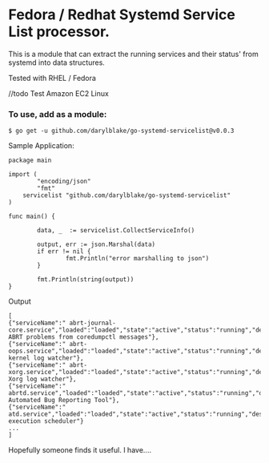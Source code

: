 # Fedora / Redhat Systemd Service List processor.

This is a module that can extract the running services and their status' from systemd into data structures.

Tested with RHEL / Fedora 

//todo Test Amazon EC2 Linux

### To use, add as a module:

```
$ go get -u github.com/darylblake/go-systemd-servicelist@v0.0.3
```

Sample Application:

```
package main

import (
        "encoding/json"
        "fmt"
	servicelist "github.com/darylblake/go-systemd-servicelist"
)

func main() {
	
        data, _  := servicelist.CollectServiceInfo()
        
       	output, err := json.Marshal(data)
        if err != nil {
                fmt.Println("error marshalling to json")
        }
        
       	fmt.Println(string(output))
}
```

Output

```
[
{"serviceName":" abrt-journal-core.service","loaded":"loaded","state":"active","status":"running","description":"Creates ABRT problems from coredumpctl messages"},
{"serviceName":" abrt-oops.service","loaded":"loaded","state":"active","status":"running","description":"ABRT kernel log watcher"},
{"serviceName":" abrt-xorg.service","loaded":"loaded","state":"active","status":"running","description":"ABRT Xorg log watcher"},
{"serviceName":" abrtd.service","loaded":"loaded","state":"active","status":"running","description":"ABRT Automated Bug Reporting Tool"},
{"serviceName":" atd.service","loaded":"loaded","state":"active","status":"running","description":"Deferred execution scheduler"}
...
]
```


Hopefully someone finds it useful. I have....


